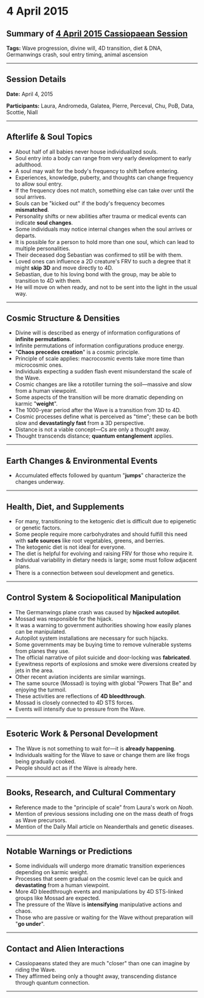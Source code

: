 # 4 April 2015

## Summary of [4 April 2015 Cassiopaean Session](https://cassiopaea.org/forum/threads/session-4-april-2015.37872/#post-567240)

**Tags:** Wave progression, divine will, 4D transition, diet & DNA, Germanwings crash, soul entry timing, animal ascension

---

## Session Details

**Date:** April 4, 2015

**Participants:** Laura, Andromeda, Galatea, Pierre, Perceval, Chu, PoB, Data, Scottie, Niall

---

## Afterlife & Soul Topics

- About half of all babies never house individualized souls.
- Soul entry into a body can range from very early development to early adulthood.
- A soul may wait for the body's frequency to shift before entering.
- Experiences, knowledge, puberty, and thoughts can change frequency to allow soul entry.
- If the frequency does not match, something else can take over until the soul arrives.
- Souls can be "kicked out" if the body's frequency becomes **mismatched**.
- Personality shifts or new abilities after trauma or medical events can indicate **soul changes**.
- Some individuals may notice internal changes when the soul arrives or departs.
- It is possible for a person to hold more than one soul, which can lead to multiple personalities.
- Their deceased dog Sebastian was confirmed to still be with them.
- Loved ones can influence a 2D creature's FRV to such a degree that it might **skip 3D** and move directly to 4D.
- Sebastian, due to his loving bond with the group, may be able to transition to 4D with them.
- He will move on when ready, and not to be sent into the light in the usual way.

---

## Cosmic Structure & Densities

- Divine will is described as energy of information configurations of **infinite permutations**.
- Infinite permutations of information configurations produce energy.
- "**Chaos precedes creation**" is a cosmic principle.
- Principle of scale applies: macrocosmic events take more time than microcosmic ones.
- Individuals expecting a sudden flash event misunderstand the scale of the Wave.
- Cosmic changes are like a rototiller turning the soil—massive and slow from a human viewpoint.
- Some aspects of the transition will be more dramatic depending on karmic "**weight**".
- The 1000-year period after the Wave is a transition from 3D to 4D.
- Cosmic processes define what is perceived as "time"; these can be both slow and **devastatingly fast** from a 3D perspective.
- Distance is not a viable concept—Cs are only a thought away.
- Thought transcends distance; **quantum entanglement** applies.

---

## Earth Changes & Environmental Events

- Accumulated effects followed by quantum "**jumps**" characterize the changes underway.

---

## Health, Diet, and Supplements

- For many, transitioning to the ketogenic diet is difficult due to epigenetic or genetic factors.
- Some people require more carbohydrates and should fulfill this need with **safe sources** like root vegetables, greens, and berries.
- The ketogenic diet is not ideal for everyone.
- The diet is helpful for evolving and raising FRV for those who require it.
- Individual variability in dietary needs is large; some must follow adjacent plans.
- There is a connection between soul development and genetics.

---

## Control System & Sociopolitical Manipulation

- The Germanwings plane crash was caused by **hijacked autopilot**.
- Mossad was responsible for the hijack.
- It was a warning to government authorities showing how easily planes can be manipulated.
- Autopilot system installations are necessary for such hijacks.
- Some governments may be buying time to remove vulnerable systems from planes they use.
- The official narrative of pilot suicide and door-locking was **fabricated**.
- Eyewitness reports of explosions and smoke were diversions created by jets in the area.
- Other recent aviation incidents are similar warnings.
- The same source (Mossad) is toying with global "Powers That Be" and enjoying the turmoil.
- These activities are reflections of **4D bleedthrough**.
- Mossad is closely connected to 4D STS forces.
- Events will intensify due to pressure from the Wave.

---

## Esoteric Work & Personal Development

- The Wave is not something to wait for—it is **already happening**.
- Individuals waiting for the Wave to save or change them are like frogs being gradually cooked.
- People should act as if the Wave is already here.

---

## Books, Research, and Cultural Commentary

- Reference made to the "principle of scale" from Laura's work on *Noah*.
- Mention of previous sessions including one on the mass death of frogs as Wave precursors.
- Mention of the Daily Mail article on Neanderthals and genetic diseases.

---

## Notable Warnings or Predictions

- Some individuals will undergo more dramatic transition experiences depending on karmic weight.
- Processes that seem gradual on the cosmic level can be quick and **devastating** from a human viewpoint.
- More 4D bleedthrough events and manipulations by 4D STS-linked groups like Mossad are expected.
- The pressure of the Wave is **intensifying** manipulative actions and chaos.
- Those who are passive or waiting for the Wave without preparation will "**go under**".

---

## Contact and Alien Interactions

- Cassiopaeans stated they are much "closer" than one can imagine by riding the Wave.
- They affirmed being only a thought away, transcending distance through quantum connection.

---

